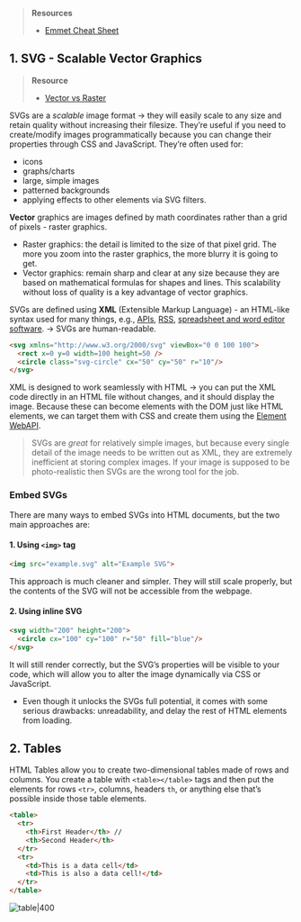 > **Resources**
> - [Emmet Cheat Sheet](https://docs.emmet.io/cheat-sheet/)
## 1. SVG - Scalable Vector Graphics
> **Resource**
> - [Vector vs Raster](https://www.youtube.com/watch?v=P3BjIr6Fo5k)

SVGs are a _scalable_ image format → they will easily scale to any size and retain quality without increasing their filesize. They’re useful if you need to create/modify images programmatically because you can change their properties through CSS and JavaScript. They’re often used for: 
* icons
* graphs/charts
* large, simple images
* patterned backgrounds
* applying effects to other elements via SVG filters. 

**Vector** graphics are images defined by math coordinates rather than a grid of pixels - raster graphics.
* Raster graphics: the detail is limited to the size of that pixel grid. The more you zoom into the raster graphics, the more blurry it is going to get. 
* Vector graphics: remain sharp and clear at any size because they are based on mathematical formulas for shapes and lines. This scalability without loss of quality is a key advantage of vector graphics.

SVGs are defined using **XML** (Extensible Markup Language) - an HTML-like syntax used for many things, e.g., [APIs](https://en.wikipedia.org/wiki/API), [RSS](https://en.wikipedia.org/wiki/RSS), [spreadsheet and word editor software](https://en.wikipedia.org/wiki/Office_Open_XML). → SVGs are human-readable. 
```html
<svg xmlns="http://www.w3.org/2000/svg" viewBox="0 0 100 100">
  <rect x=0 y=0 width=100 height=50 />
  <circle class="svg-circle" cx="50" cy="50" r="10"/>
</svg>
```

XML is designed to work seamlessly with HTML → you can put the XML code directly in an HTML file without changes, and it should display the image. Because these can become elements with the DOM just like HTML elements, we can target them with CSS and create them using the [Element WebAPI](https://developer.mozilla.org/en-US/docs/Web/API/Element).

> SVGs are _great_ for relatively simple images, but because every single detail of the image needs to be written out as XML, they are extremely inefficient at storing complex images. If your image is supposed to be photo-realistic then SVGs are the wrong tool for the job.

### Embed SVGs
There are many ways to embed SVGs into HTML documents, but the two main approaches are: 
#### 1. Using `<img>` tag
```html
<img src="example.svg" alt="Example SVG">
```
This approach is much cleaner and simpler. They will still scale properly, but the contents of the SVG will not be accessible from the webpage. 
#### 2. Using inline SVG
```html
<svg width="200" height="200"> 
  <circle cx="100" cy="100" r="50" fill="blue"/> 
</svg>
```
It will still render correctly, but the SVG’s properties will be visible to your code, which will allow you to alter the image dynamically via CSS or JavaScript. 
* Even though it unlocks the SVGs full potential, it comes with some serious drawbacks: unreadability, and delay the rest of HTML elements from loading. 
## 2. Tables
HTML Tables allow you to create two-dimensional tables made of rows and columns. You create a table with `<table></table>` tags and then put the elements for rows `<tr>`, columns, headers `th`, or anything else that’s possible inside those table elements.
```html
<table>
  <tr>
    <th>First Header</th> // 
    <th>Second Header</th>
  </tr>
  <tr>
    <td>This is a data cell</td>
    <td>This is also a data cell!</td>
  </tr>
</table>
```

![table|400](https://i.imgur.com/8luMqNN.png)